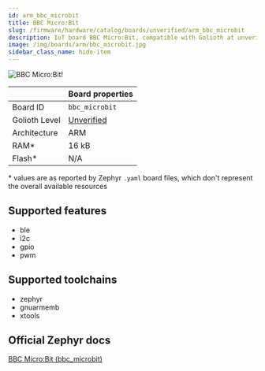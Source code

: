 ```yaml
---
id: arm_bbc_microbit
title: BBC Micro:Bit
slug: /firmware/hardware/catalog/boards/unverified/arm_bbc_microbit
description: IoT board BBC Micro:Bit, compatible with Golioth at unverified level.
image: /img/boards/arm/bbc_microbit.jpg
sidebar_class_name: hide-item
---
```


[//]: # (This is an auto-generated file, do not edit! Changes to it will be lost upon re-generation)

![BBC Micro:Bit!](/img/boards/arm/bbc_microbit.jpg "BBC Micro:Bit")

|                | Board properties     |
| -------------  | -------------------- |
| Board ID       | `bbc_microbit` |
| Golioth Level  | [Unverified](/firmware/hardware#unverified-boards) |
| Architecture   | ARM |
| RAM*           | 16 kB |
| Flash*         | N/A |

\* values are as reported by Zephyr `.yaml` board files, which don't represent the overall available resources



## Supported features

* ble
* i2c
* gpio
* pwm

## Supported toolchains

* zephyr
* gnuarmemb
* xtools

## Official Zephyr docs

[BBC Micro:Bit (bbc_microbit)](https://docs.zephyrproject.org/latest/boards/arm/bbc_microbit/doc/index.html)
